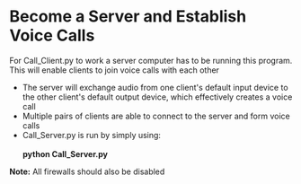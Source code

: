 # Become a Server and Establish Voice Calls
For Call_Client.py to work a server computer has to be running this program. This will enable clients to join voice calls with each other
- The server will exchange audio from one client's default input device to the other client's default output device, which effectively creates a voice call
- Multiple pairs of clients are able to connect to the server and form voice calls
- Call_Server.py is run by simply using: <br> <br>
**python Call_Server.py** <br>

**Note:** All firewalls should also be disabled
